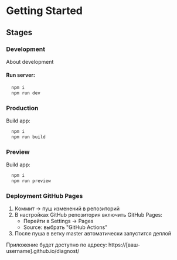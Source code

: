# Getting Started

## Stages

### Development

About development

#### Run server:
```bash
  npm i
  npm run dev
```

### Production

Build app:
```bash
  npm i 
  npm run build
```

### Preview

Build app:
```bash
  npm i
  npm run preview
```


### Deployment GitHub Pages
1. Коммит -> пуш изменений в репозиторий
2. В настройках GitHub репозитория включить GitHub Pages:
   - Перейти в Settings → Pages
   - Source: выбрать "GitHub Actions"
3. После пуша в ветку master автоматически запустится деплой

Приложение будет доступно по адресу: https://[ваш-username].github.io/diagnost/
